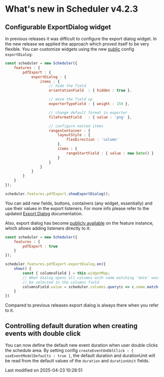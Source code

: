 # What's new in Scheduler v4.2.3

## Configurable ExportDialog widget

In previous releases it was difficult to configure the export dialog widget. In the new release we applied the approach
which proved itself to be very flexible. You can customize widgets using the new 
[public](#Scheduler/feature/export/PdfExport#config-exportDialog) config `exportDialog`:

```javascript
const scheduler = new Scheduler({
    features : {
        pdfExport : {
            exportDialog : {
                items : {
                    // hide the field
                    orientationField  : { hidden : true },

                    // move the field up
                    exporterTypeField : { weight : 150 },

                    // change default format in exporter
                    fileFormatField   : { value : 'png' },

                    // configure nested items
                    rangesContainer : {
                        layoutStyle : {
                            flexDirection : 'column'
                        },
                        items : {
                            rangeStartField : { value : new Date() }
                        }
                    }
                }
            }
        }
    }
});

scheduler.features.pdfExport.showExportDialog();
```

You can add new fields, buttons, containers (any widget, essentially) and use their values in the export listeners. For
more info please refer to the updated [Export Dialog](#Scheduler/view/export/SchedulerExportDialog) documentation.

Also, export dialog has become [publicly available](#Scheduler/feature/export/PdfExport#property-exportDialog) on the feature
instance, which allows adding listeners directly to it:

```javascript
const scheduler = new Scheduler({
    features : {
        pdfExport : true
    }
});

scheduler.features.pdfExport.exportDialog.on({
    show() {
        const { columnsField } = this.widgetMap;
        // When dialog opens all columns with name matching 'date' would
        // be selected in the columns field 
        columnsField.value = scheduler.columns.query(c => c.name.match(/date/i));
    }
})
```

Compared to previous releases export dialog is always there when you refer to it.


## Controlling default duration when creating events with double click

You can now define the default new event duration when user double clicks the schedule area. By setting 
config `createEventOnDblClick : { useEventModelDefaults : true }`, the default duration and durationUnit
will be read from the default values of the `duration` and `durationUnit` fields. 


<p class="last-modified">Last modified on 2025-04-23 10:28:51</p>